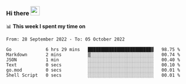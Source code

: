 ### Hi there <a href="https://www.gautamkrishnar.com/"><img src="https://media.giphy.com/media/hvRJCLFzcasrR4ia7z/giphy.gif" width="25px"></a>

📊 **This week I spent my time on**

<!--START_SECTION:waka-->

```text
From: 28 September 2022 - To: 05 October 2022

Go             6 hrs 29 mins   ████████████████████████▓   98.75 %
Markdown       2 mins          ▒░░░░░░░░░░░░░░░░░░░░░░░░   00.74 %
JSON           1 min           ░░░░░░░░░░░░░░░░░░░░░░░░░   00.40 %
Text           0 secs          ░░░░░░░░░░░░░░░░░░░░░░░░░   00.10 %
go.mod         0 secs          ░░░░░░░░░░░░░░░░░░░░░░░░░   00.01 %
Shell Script   0 secs          ░░░░░░░░░░░░░░░░░░░░░░░░░   00.01 %
```

<!--END_SECTION:waka-->
